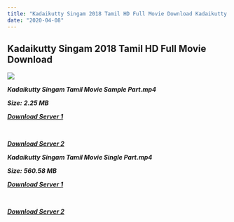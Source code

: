 ```yaml
---
title: "Kadaikutty Singam 2018 Tamil HD Full Movie Download Kadaikutty Singam  Tamil HD Movie Download"
date: "2020-04-08"
---
```


## Kadaikutty Singam 2018 Tamil HD Full Movie Download 

![](https://images.moviebuff.com/e2862c4f-6645-4775-b5d2-62f460a801e5?w=1000)

**_Kadaikutty Singam Tamil Movie Sample Part.mp4_**

**_Size:_** **_2.25 MB_**

**_[Download Server 1](http://b2.wetransfer.vip/files/Tamil{dd491190c7c44e72d5bc6265d8d28d52dc406d5dbea1734fee0f652b09d71bf7}20Movies/Tamil{dd491190c7c44e72d5bc6265d8d28d52dc406d5dbea1734fee0f652b09d71bf7}202018{dd491190c7c44e72d5bc6265d8d28d52dc406d5dbea1734fee0f652b09d71bf7}20Movies/Kadaikutty{dd491190c7c44e72d5bc6265d8d28d52dc406d5dbea1734fee0f652b09d71bf7}20Singam{dd491190c7c44e72d5bc6265d8d28d52dc406d5dbea1734fee0f652b09d71bf7}20(2018)/Kadaikutty{dd491190c7c44e72d5bc6265d8d28d52dc406d5dbea1734fee0f652b09d71bf7}20Singam{dd491190c7c44e72d5bc6265d8d28d52dc406d5dbea1734fee0f652b09d71bf7}20(2018){dd491190c7c44e72d5bc6265d8d28d52dc406d5dbea1734fee0f652b09d71bf7}20HDRip/Kadaikutty{dd491190c7c44e72d5bc6265d8d28d52dc406d5dbea1734fee0f652b09d71bf7}20Singam{dd491190c7c44e72d5bc6265d8d28d52dc406d5dbea1734fee0f652b09d71bf7}20(2018){dd491190c7c44e72d5bc6265d8d28d52dc406d5dbea1734fee0f652b09d71bf7}20Sample{dd491190c7c44e72d5bc6265d8d28d52dc406d5dbea1734fee0f652b09d71bf7}20(640x360).mp4)_**

**_[  
](http://b2.wetransfer.vip/files/Tamil{dd491190c7c44e72d5bc6265d8d28d52dc406d5dbea1734fee0f652b09d71bf7}20Movies/Tamil{dd491190c7c44e72d5bc6265d8d28d52dc406d5dbea1734fee0f652b09d71bf7}202018{dd491190c7c44e72d5bc6265d8d28d52dc406d5dbea1734fee0f652b09d71bf7}20Movies/Kadaikutty{dd491190c7c44e72d5bc6265d8d28d52dc406d5dbea1734fee0f652b09d71bf7}20Singam{dd491190c7c44e72d5bc6265d8d28d52dc406d5dbea1734fee0f652b09d71bf7}20(2018)/Kadaikutty{dd491190c7c44e72d5bc6265d8d28d52dc406d5dbea1734fee0f652b09d71bf7}20Singam{dd491190c7c44e72d5bc6265d8d28d52dc406d5dbea1734fee0f652b09d71bf7}20(2018){dd491190c7c44e72d5bc6265d8d28d52dc406d5dbea1734fee0f652b09d71bf7}20HDRip/Kadaikutty{dd491190c7c44e72d5bc6265d8d28d52dc406d5dbea1734fee0f652b09d71bf7}20Singam{dd491190c7c44e72d5bc6265d8d28d52dc406d5dbea1734fee0f652b09d71bf7}20(2018){dd491190c7c44e72d5bc6265d8d28d52dc406d5dbea1734fee0f652b09d71bf7}20Sample{dd491190c7c44e72d5bc6265d8d28d52dc406d5dbea1734fee0f652b09d71bf7}20(640x360).mp4)_**

**_[Download Server 2](http://b2.wetransfer.vip/files/Tamil{dd491190c7c44e72d5bc6265d8d28d52dc406d5dbea1734fee0f652b09d71bf7}20Movies/Tamil{dd491190c7c44e72d5bc6265d8d28d52dc406d5dbea1734fee0f652b09d71bf7}202018{dd491190c7c44e72d5bc6265d8d28d52dc406d5dbea1734fee0f652b09d71bf7}20Movies/Kadaikutty{dd491190c7c44e72d5bc6265d8d28d52dc406d5dbea1734fee0f652b09d71bf7}20Singam{dd491190c7c44e72d5bc6265d8d28d52dc406d5dbea1734fee0f652b09d71bf7}20(2018)/Kadaikutty{dd491190c7c44e72d5bc6265d8d28d52dc406d5dbea1734fee0f652b09d71bf7}20Singam{dd491190c7c44e72d5bc6265d8d28d52dc406d5dbea1734fee0f652b09d71bf7}20(2018){dd491190c7c44e72d5bc6265d8d28d52dc406d5dbea1734fee0f652b09d71bf7}20HDRip/Kadaikutty{dd491190c7c44e72d5bc6265d8d28d52dc406d5dbea1734fee0f652b09d71bf7}20Singam{dd491190c7c44e72d5bc6265d8d28d52dc406d5dbea1734fee0f652b09d71bf7}20(2018){dd491190c7c44e72d5bc6265d8d28d52dc406d5dbea1734fee0f652b09d71bf7}20Sample{dd491190c7c44e72d5bc6265d8d28d52dc406d5dbea1734fee0f652b09d71bf7}20(640x360).mp4)_**

**_Kadaikutty Singam Tamil Movie Single Part.mp4_**

**_Size:_** **_560.58 MB_**

**_[Download Server 1](http://b2.wetransfer.vip/files/Tamil{dd491190c7c44e72d5bc6265d8d28d52dc406d5dbea1734fee0f652b09d71bf7}20Movies/Tamil{dd491190c7c44e72d5bc6265d8d28d52dc406d5dbea1734fee0f652b09d71bf7}202018{dd491190c7c44e72d5bc6265d8d28d52dc406d5dbea1734fee0f652b09d71bf7}20Movies/Kadaikutty{dd491190c7c44e72d5bc6265d8d28d52dc406d5dbea1734fee0f652b09d71bf7}20Singam{dd491190c7c44e72d5bc6265d8d28d52dc406d5dbea1734fee0f652b09d71bf7}20(2018)/Kadaikutty{dd491190c7c44e72d5bc6265d8d28d52dc406d5dbea1734fee0f652b09d71bf7}20Singam{dd491190c7c44e72d5bc6265d8d28d52dc406d5dbea1734fee0f652b09d71bf7}20(2018){dd491190c7c44e72d5bc6265d8d28d52dc406d5dbea1734fee0f652b09d71bf7}20HDRip/Kadaikutty{dd491190c7c44e72d5bc6265d8d28d52dc406d5dbea1734fee0f652b09d71bf7}20Singam{dd491190c7c44e72d5bc6265d8d28d52dc406d5dbea1734fee0f652b09d71bf7}20(2018){dd491190c7c44e72d5bc6265d8d28d52dc406d5dbea1734fee0f652b09d71bf7}20Single{dd491190c7c44e72d5bc6265d8d28d52dc406d5dbea1734fee0f652b09d71bf7}20Part{dd491190c7c44e72d5bc6265d8d28d52dc406d5dbea1734fee0f652b09d71bf7}20(640x360).mp4)_**

**_[  
](http://b2.wetransfer.vip/files/Tamil{dd491190c7c44e72d5bc6265d8d28d52dc406d5dbea1734fee0f652b09d71bf7}20Movies/Tamil{dd491190c7c44e72d5bc6265d8d28d52dc406d5dbea1734fee0f652b09d71bf7}202018{dd491190c7c44e72d5bc6265d8d28d52dc406d5dbea1734fee0f652b09d71bf7}20Movies/Kadaikutty{dd491190c7c44e72d5bc6265d8d28d52dc406d5dbea1734fee0f652b09d71bf7}20Singam{dd491190c7c44e72d5bc6265d8d28d52dc406d5dbea1734fee0f652b09d71bf7}20(2018)/Kadaikutty{dd491190c7c44e72d5bc6265d8d28d52dc406d5dbea1734fee0f652b09d71bf7}20Singam{dd491190c7c44e72d5bc6265d8d28d52dc406d5dbea1734fee0f652b09d71bf7}20(2018){dd491190c7c44e72d5bc6265d8d28d52dc406d5dbea1734fee0f652b09d71bf7}20HDRip/Kadaikutty{dd491190c7c44e72d5bc6265d8d28d52dc406d5dbea1734fee0f652b09d71bf7}20Singam{dd491190c7c44e72d5bc6265d8d28d52dc406d5dbea1734fee0f652b09d71bf7}20(2018){dd491190c7c44e72d5bc6265d8d28d52dc406d5dbea1734fee0f652b09d71bf7}20Single{dd491190c7c44e72d5bc6265d8d28d52dc406d5dbea1734fee0f652b09d71bf7}20Part{dd491190c7c44e72d5bc6265d8d28d52dc406d5dbea1734fee0f652b09d71bf7}20(640x360).mp4)_**

**_[Download Server 2](http://b2.wetransfer.vip/files/Tamil{dd491190c7c44e72d5bc6265d8d28d52dc406d5dbea1734fee0f652b09d71bf7}20Movies/Tamil{dd491190c7c44e72d5bc6265d8d28d52dc406d5dbea1734fee0f652b09d71bf7}202018{dd491190c7c44e72d5bc6265d8d28d52dc406d5dbea1734fee0f652b09d71bf7}20Movies/Kadaikutty{dd491190c7c44e72d5bc6265d8d28d52dc406d5dbea1734fee0f652b09d71bf7}20Singam{dd491190c7c44e72d5bc6265d8d28d52dc406d5dbea1734fee0f652b09d71bf7}20(2018)/Kadaikutty{dd491190c7c44e72d5bc6265d8d28d52dc406d5dbea1734fee0f652b09d71bf7}20Singam{dd491190c7c44e72d5bc6265d8d28d52dc406d5dbea1734fee0f652b09d71bf7}20(2018){dd491190c7c44e72d5bc6265d8d28d52dc406d5dbea1734fee0f652b09d71bf7}20HDRip/Kadaikutty{dd491190c7c44e72d5bc6265d8d28d52dc406d5dbea1734fee0f652b09d71bf7}20Singam{dd491190c7c44e72d5bc6265d8d28d52dc406d5dbea1734fee0f652b09d71bf7}20(2018){dd491190c7c44e72d5bc6265d8d28d52dc406d5dbea1734fee0f652b09d71bf7}20Single{dd491190c7c44e72d5bc6265d8d28d52dc406d5dbea1734fee0f652b09d71bf7}20Part{dd491190c7c44e72d5bc6265d8d28d52dc406d5dbea1734fee0f652b09d71bf7}20(640x360).mp4)_**
